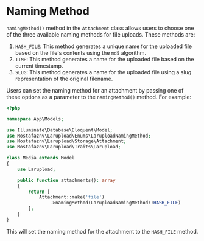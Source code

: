 # Naming Method

`namingMethod()` method in the `Attachment` class allows users to choose one of the three available naming methods for file uploads. These methods are:

1. `HASH_FILE`: This method generates a unique name for the uploaded file based on the file's contents using the `md5` algorithm.
2. `TIME`: This method generates a name for the uploaded file based on the current timestamp.
3. `SLUG`: This method generates a name for the uploaded file using a slug representation of the original filename.

Users can set the naming method for an attachment by passing one of these options as a parameter to the `namingMethod()` method. For example:

```php
<?php

namespace App\Models;

use Illuminate\Database\Eloquent\Model;
use Mostafaznv\Larupload\Enums\LaruploadNamingMethod;
use Mostafaznv\Larupload\Storage\Attachment;
use Mostafaznv\Larupload\Traits\Larupload;

class Media extends Model
{
    use Larupload;

    public function attachments(): array
    {
        return [
            Attachment::make('file')
                ->namingMethod(LaruploadNamingMethod::HASH_FILE)
        ];
    }
}
```

This will set the naming method for the attachment to the `HASH_FILE` method.



